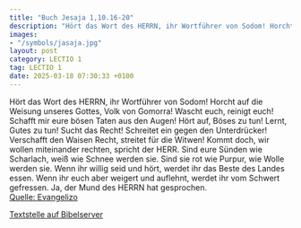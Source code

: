 ```yaml
---
title: "Buch Jesaja 1,10.16-20"
description: "Hört das Wort des HERRN, ihr Wortführer von Sodom! Horcht auf die Weisung unseres Gottes, Volk von Gomorra! Wascht euch, reinigt euch! Schafft mir eure bösen Taten aus den Augen! Hört auf, Böses zu tun! Lernt, Gutes zu tun! Sucht das Recht! Schreitet ein gegen den Unterdrücker! V...."
images:
- "/symbols/jasaja.jpg"
layout: post
category: LECTIO 1
tag: LECTIO 1
date: 2025-03-18 07:30:33 +0100
---
```

Hört das Wort des HERRN, ihr Wortführer von Sodom! Horcht auf die Weisung unseres Gottes, Volk von Gomorra!
Wascht euch, reinigt euch! Schafft mir eure bösen Taten aus den Augen! Hört auf, Böses zu tun!
Lernt, Gutes zu tun! Sucht das Recht! Schreitet ein gegen den Unterdrücker! Verschafft den Waisen Recht, streitet für die Witwen!
Kommt doch, wir wollen miteinander rechten, spricht der HERR.<!--more--> Sind eure Sünden wie Scharlach, weiß wie Schnee werden sie. Sind sie rot wie Purpur, wie Wolle werden sie.
Wenn ihr willig seid und hört, werdet ihr das Beste des Landes essen.
Wenn ihr euch aber weigert und auflehnt, werdet ihr vom Schwert gefressen. Ja, der Mund des HERRN hat gesprochen.<br>
[Quelle: Evangelizo](https://evangeliumtagfuertag.org/DE/gospel)

[Textstelle auf Bibelserver](https://www.bibleserver.com/EU/Jesaja1,10.16-20)
